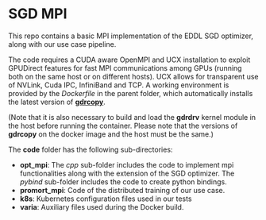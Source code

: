 # SGD MPI

This repo contains a basic MPI implementation of the EDDL SGD optimizer, along
with our use case pipeline.
 
The code requires a CUDA aware OpenMPI and UCX installation to exploit
GPUDirect features for fast MPI communications among GPUs (running both on the
same host or on different hosts). UCX allows for transparent use of NVLink,
Cuda IPC, InfiniBand and TCP.  A working environment is provided by the
*Dockerfile* in the parent folder, which automatically installs the latest
version of [**gdrcopy**](https://github.com/NVIDIA/gdrcopy).

(Note that it is also necessary to build and load the **gdrdrv** kernel module
in the host before running the container. Please note that the versions of
**gdrcopy** on the docker image and the host must be the same.)

The **code** folder has the following sub-directories:
 * **opt_mpi**: The *cpp* sub-folder includes the code to implement mpi
   functionalities along with the extension of the SGD optimizer. The *pybind*
   sub-folder includes the code to create python bindings.
 * **promort_mpi**: Code of the distributed training of our use case.
 * **k8s**: Kubernetes configuration files used in our tests
 * **varia**: Auxiliary files used during the Docker build.  
